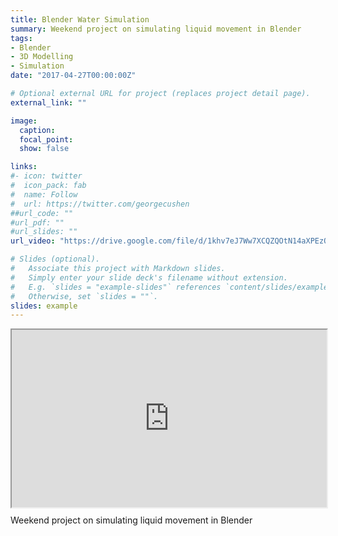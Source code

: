 ```yaml
---
title: Blender Water Simulation
summary: Weekend project on simulating liquid movement in Blender
tags:
- Blender
- 3D Modelling
- Simulation
date: "2017-04-27T00:00:00Z"

# Optional external URL for project (replaces project detail page).
external_link: ""

image:
  caption:
  focal_point:
  show: false

links:
#- icon: twitter
#  icon_pack: fab
#  name: Follow
#  url: https://twitter.com/georgecushen
##url_code: ""
#url_pdf: ""
#url_slides: ""
url_video: "https://drive.google.com/file/d/1khv7eJ7Ww7XCQZQOtN14aXPEzQMr6p3E/preview"

# Slides (optional).
#   Associate this project with Markdown slides.
#   Simply enter your slide deck's filename without extension.
#   E.g. `slides = "example-slides"` references `content/slides/example-slides.md`.
#   Otherwise, set `slides = ""`.
slides: example
---
```

<div style="width: 100%; position: relative; padding-bottom: 56.25%;">
<iframe src="https://drive.google.com/file/d/1khv7eJ7Ww7XCQZQOtN14aXPEzQMr6p3E/preview" width="100%" height="100%" style="position: absolute; top: 0; left: 0;"></iframe>
</div>

Weekend project on simulating liquid movement in Blender
